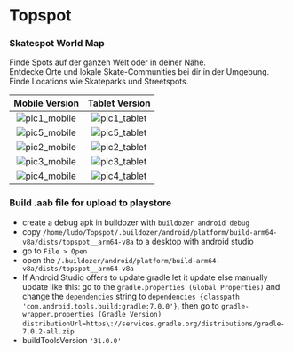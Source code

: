 # Topspot
### Skatespot World Map

Finde Spots auf der ganzen Welt oder in deiner Nähe.  
Entdecke Orte und lokale Skate-Communities bei dir in der Umgebung.  
Finde Locations wie Skateparks und Streetspots.  

Mobile Version            | Tablet Version
:-------------------------:|:-------------------------:
![pic1_mobile](https://user-images.githubusercontent.com/50703696/128814374-8eaba3ab-f771-4f20-bf6f-9a1b20e33cce.jpg)|![pic1_tablet](https://user-images.githubusercontent.com/50703696/128813850-dfe3538c-7584-4632-9ff5-49c114495cf9.png)
![pic5_mobile](https://user-images.githubusercontent.com/50703696/129354251-da2a6568-613b-4637-b6cb-5f920e7b0a19.jpg)|![pic5_tablet](https://user-images.githubusercontent.com/50703696/128813953-08446776-fcff-4bc1-bb84-f1a4fbd678db.png)
![pic2_mobile](https://user-images.githubusercontent.com/50703696/128814395-f79a27b9-545d-4961-9758-f2320c398223.jpg)|![pic2_tablet](https://user-images.githubusercontent.com/50703696/128813887-3a0a44a2-1f0c-499c-9147-47526dcd7dcf.png)
![pic3_mobile](https://user-images.githubusercontent.com/50703696/128814400-3040941b-3029-4e5c-b57d-31907a7616bf.jpg)|![pic3_tablet](https://user-images.githubusercontent.com/50703696/128813903-cdf95102-9880-47c8-9b73-84b51fad3ac4.png)
![pic4_mobile](https://user-images.githubusercontent.com/50703696/128814402-955b47a9-8a27-410a-ad11-49c1c232624d.jpg)|![pic4_tablet](https://user-images.githubusercontent.com/50703696/128813913-5d2459cf-936d-491c-83e3-19a6e1be7caf.png)


### Build .aab file for upload to playstore

 - create a debug apk in buildozer with `buildozer android debug`
 - copy `/home/ludo/Topspot/.buildozer/android/platform/build-arm64-v8a/dists/topspot__arm64-v8a` to a desktop with android studio
 - go to `File > Open`
 - open the `/.buildozer/android/platform/build-arm64-v8a/dists/topspot__arm64-v8a`
 - If Android Studio offers to update gradle let it update else manually update like this: go to the `gradle.properties (Global Properties)` and change the `dependencies` string to `dependencies {classpath 'com.android.tools.build:gradle:7.0.0'}`, then go to `gradle-wrapper.properties (Gradle Version)` `distributionUrl=https\://services.gradle.org/distributions/gradle-7.0.2-all.zip`
 - buildToolsVersion `'31.0.0'`


